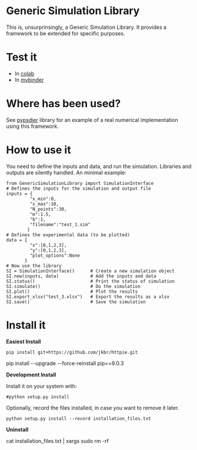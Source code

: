 # Generic Simulation Library

This is, unsurprinsingly, a Generic Simulation Library. 
It provides a framework to be extended for specific purposes.

# Test it

* In [colab](https://colab.research.google.com/drive/1mfSZQOhe7qq1C-YpfX5dDpSedXGVjz4e?usp=sharing)
* In [mybinder](https://mybinder.org/v2/gh/sebastiandres/GenericSimulationLibrary/master?filepath=GenericSimulationLibrary%2Ftest_notebook%2Ftest_mybinder.ipynb)

# Where has been used?

See [pypsdier](https://github.com/sebastiandres/pypsdier) library for an example of a real numerical implementation using this framework.

# How to use it
You need to define the inputs and data, and run the simulation. Libraries and outputs are silently handled.
An minimal example:

```
from GenericSimulationLibrary import SimulationInterface
# Defines the inputs for the simulation and output file
inputs = {
         "x_min":0, 
         "x_max":10, 
         "N_points":30,
         "m":1.5,
         "b":1,
         "filename":"test_1.sim"
        }
# Defines the experimental data (to be plotted)
data = {
         "x":[0,1,2,3], 
         "y":[0,1,2,3], 
         "plot_options":None
       }
# Now use the library
SI = SimulationInterface()      # Create a new simulation object
SI.new(inputs, data)            # Add the inputs and data
SI.status()                     # Print the status of simulation
SI.simulate()                   # Do the simulation
SI.plot()                       # Plot the results 
SI.export_xlsx("test_3.xlsx")   # Export the results as a xlsx
SI.save()                       # Save the simulation
``` 

# Install it

**Easiest Install**

```
pip install git+https://github.com/jkbr/httpie.git
```

pip install --upgrade --force-reinstall pip==9.0.3

**Development Install**

Install it on your system with:
```
#python setup.py install
```

Optionally, record the files installed, in case you want to remove it later.
```
python setup.py install --record installation_files.txt
```

**Uninstall**

cat installation_files.txt | xargs sudo rm -rf

